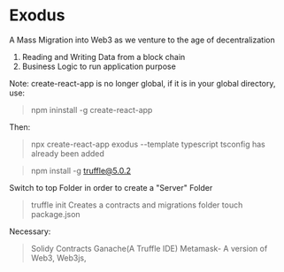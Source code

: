 # Exodus
A Mass Migration into Web3 as we venture to the age of decentralization


1. Reading and Writing Data from a block chain
2. Business Logic to run application purpose


Note: create-react-app is no longer global, if it is in your global directory, use:
> npm ininstall -g create-react-app

Then: 
> npx create-react-app exodus --template typescript 
tsconfig has already been added

> npm install -g truffle@5.0.2

Switch to top Folder in order to create a "Server" Folder
> truffle init
Creates a contracts and migrations folder
> touch package.json


Necessary:

> Solidy Contracts
> Ganache(A Truffle IDE)
> Metamask-
> A version of Web3, Web3js, 
>